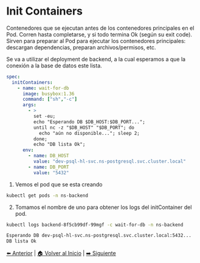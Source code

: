 # Init Containers

Contenedores que se ejecutan antes de los contenedores principales en el Pod. Corren hasta completarse, y si todo termina Ok (según su exit code). Sirven para preparar al Pod para ejecutar los contenedores principales: descargan dependencias, preparan archivos/permisos, etc.

Se va a utilizar el deployment de backend, a la cual esperamos a que la conexión a la base de datos este lista.

```yaml
spec:
  initContainers:
    - name: wait-for-db
      image: busybox:1.36
      command: ["sh","-c"]
      args:
        - >
          set -eu;
          echo "Esperando DB $DB_HOST:$DB_PORT...";
          until nc -z "$DB_HOST" "$DB_PORT"; do
            echo "aún no disponible..."; sleep 2;
          done;
          echo "DB lista Ok";
      env:
        - name: DB_HOST
          value: "dev-psql-hl-svc.ns-postgresql.svc.cluster.local"
        - name: DB_PORT
          value: "5432"
```

1. Vemos el pod que se esta creando

```bash
kubectl get pods -n ns-backend
```

2. Tomamos el nombre de uno para obtener los logs del initContainer del pod.

```bash
kubectl logs backend-8f5cb99df-99mgf -c wait-for-db -n ns-backend

Esperando DB dev-psql-hl-svc.ns-postgresql.svc.cluster.local:5432...
DB lista Ok
```

[⬅️ Anterior](../VPA/VPA.md) | [🏠 Volver al Inicio](../README.md) | [➡️ Siguiente](../sidecar/sidecar.md) 
